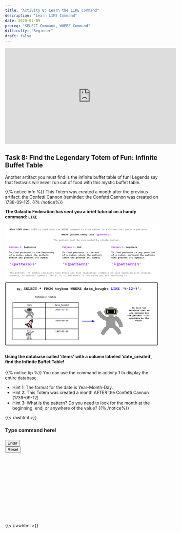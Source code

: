 ```yaml
---
title: "Activity 8: Learn the LIKE Command"
description: "Learn LIKE Command"
date: 2020-07-09
prereq: "SELECT Command, WHERE Command"
difficulty: "Beginner"
draft: false
---
```

<!-- Links for javascript and CSS needed for drop down logic -->
<link rel="stylesheet" href="../default/_default.css" type="text/css"></link>
<link rel="stylesheet" href="../default/_type.css" type="text/css"></link>
<script type="text/javascript" src="../default/_default.js"></script>
<script type="text/javascript" src="../default/_type.js"></script>
<script type="text/javascript" src="../default/alasql.js"></script>
<script type="text/javascript" src="../default/db.js"></script>
<link rel="stylesheet" href="_activity8.css" type="text/css"></link>
<script type="text/javascript" src="_activity8.js"></script>

<p style="text-align: center;"><iframe width="560" height="315" src="https://www.youtube.com/embed/dPk644r21e0" title="YouTube video player" frameborder="0" allow="accelerometer; autoplay; clipboard-write; encrypted-media; gyroscope; picture-in-picture" allowfullscreen></iframe></p>


## Task 8: Find the Legendary Totem of Fun: Infinite Buffet Table

Another artifact you must find is the infinite buffet table of fun! Legends say that festivals will never run 
out of food with this mystic buffet table. 

{{% notice info %}}
This Totem was created a month after the previous artifact: 
the Confetti Cannon (reminder: the Confetti Cannon was created on 1738-09-12).
{{% /notice%}}

**The Galactic Federation has sent you a brief tutorial on a handy command: `LIKE`**

![Explain](assets/like_explain.png)
![Ex](assets/like.png)

#### Using the database called 'items' with a column labeled 'date_created', find the Infinite Buffet Table!
{{% notice tip %}}
You can use the command in activity 1 to display the entire database.

* Hint 1: The format for the date is Year-Month-Day.
* Hint 2: This Totem was created a month AFTER the Confetti Cannon (1738-09-12).
* Hint 3: What is the pattern? Do you need to look for the month at the beginning, end, or anywhere of the value?
{{% /notice%}}
<!-- SQL Type In Activity -->

{{< rawhtml >}}

  <div class="content_scaler">
    <div class="terminal_div" id="terminal_div">
      <div class = "outer">
        <h3 id = "commands" contenteditable="true" onclick="placeholder()">Type command here!</h3>
      </div>
      <div class = "prev">
        <h3 id = "prev"></h3>
      </div>
      <div style="clear: both;"></div> 
      <button class="button button1" onclick="sql()"> Enter </button>
      <div style="clear: both;"></div> 
      <button class = "button reset" onclick="reset()">Reset</button>
    </div> <!-- terminal_div -->
  </div> <!-- content_scaler -->
  <div style="clear: both;"></div> 
  <h1 class="error" id="sqlcommand" style="visibility:hidden"><strong>ERROR INVALID INPUT></strong></h1>
  <table id="table">
    <tr></tr>
  </table>
  <h4 id="story"></h4>

<div id="legend" style="visibility:hidden">
  <h4> You found the location of the Legendary Totem of Fun: Infinite Buffet Table! Now we will travel to Fun Capital!</h4>
</div>

<br>

<!-- Unhide the buffet table location -->
<img id="gps" alt="gps" style="visibility:hidden; pointer-events: none;"/>

<!-- Tells User to continue mission -->
<div class="resume_plot" id="resume_plot" style="visibility:hidden">
  <div class="alert">
    <span id="check">&#10003;</span>
    You've completed the task! Continue to the next mission!
  </div>
</div>

{{< /rawhtml >}}
